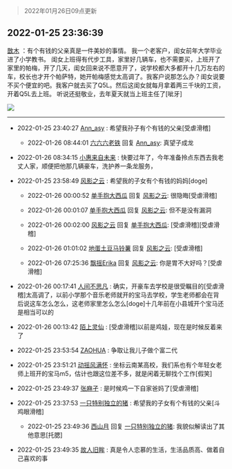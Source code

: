 > 2022年01月26日09点更新
<link rel="stylesheet" href="https://cdn.jsdelivr.net/gh/taotie6/sampleJSON@main/css/photo_show.css">
<meta name="referrer" content="no-referrer" />


 ## 2022-01-25 23:36:39 

 [㪚木](https://www.coolapk.com/feed/33096707?shareKey=NzUzNDk4NzcyM2MxNjFmMDJlMGY~) ：有个有钱的父亲真是一件美妙的事情。
我一个老客户，闺女前年大学毕业进了小学教书。
闺女上班得有代步工具，家里好几辆车，也不需要买，上班开了家里的帕梅，开了几天，闺女回来说不愿意开了，说学校都大多都开十几万左右的车，校长也才开个帕萨特，她开帕梅感觉太高调了。我客户说那怎么办<!--break-->？闺女说要不买个便宜的吧。我客户就去买了Q5L。然后这闺女就每月拿着两三千块的工资，开着Q5L去上班。
听说还挺敬业，去年夏天就当上班主任了[呲牙] 

<div class="album">
<img class="img-item" src="http://image.coolapk.com/feed/2020/0606/14/1081091_564ba0aa_5639_0651@370x227.gif" />
</div>

 ------- 

- 2022-01-25 23:40:27 [Ann_asy](uid=4169293) : 希望我孙子有个有钱的父亲[受虐滑稽] 

    - 2022-01-26 08:44:01 [六六六老铁](uid=1165265) 回复 [Ann_asy](uid=4169293): 真望子成龙 

- 2022-01-26 08:34:15 [小惠来自未来](uid=847097) : 快要过年了，今年准备拎点东西去我老丈人家，顺便把他那几辆豪车，洗护养一条龙服务， 

- 2022-01-25 23:58:49 [风影之云](uid=541954) : 希望我的子女有个有钱的妈妈[doge] 

    - 2022-01-26 00:00:52 [单手抱大西瓜](uid=1161906) 回复 [风影之云](uid=541954): 很隐晦[受虐滑稽] 

    - 2022-01-26 00:01:07 [单手抱大西瓜](uid=1161906) 回复 [风影之云](uid=541954): 但不是没有漏洞 

    - 2022-01-26 00:02:00 [风影之云](uid=541954) 回复 [单手抱大西瓜](uid=1161906): [受虐滑稽][受虐滑稽] 

    - 2022-01-26 01:01:02 [地蛋土豆马铃薯](uid=3648294) 回复 [风影之云](uid=541954): [受虐滑稽] 

    - 2022-01-26 07:25:36 [飘摇Erika](uid=1067198) 回复 [风影之云](uid=541954): 你是胃不大好吗？[受虐滑稽] 

- 2022-01-26 00:17:41 [人间不思凡](uid=2080265) : 确实，开豪车去学校是很受瞩目的[受虐滑稽]太高调了，以前小学那个音乐老师就开的宝马去学校，学生老师都会在背后说这车怎么怎么，这老师家里怎么怎么[doge]十几年前在小县城开个宝马还是相当可以的 

- 2022-01-26 00:13:42 [陌上灵仙](uid=3187911) : [受虐滑稽]以前是鸡娃，现在是时候反着来了 

- 2022-01-25 23:53:54 [ZAOHUA](uid=1930793) : 争取让我儿子做个富二代 

- 2022-01-25 23:51:21 [动摇风满怀](uid=2908614) : 坐标云南某高校，我们系也有个年轻女老师上班开的宝马m5，估计也跟这位差不多，就是闲着无聊找个工作[假笑] 

- 2022-01-25 23:49:37 [张麻孑](uid=2297834) : 是时候鸡一下自家爸妈了[受虐滑稽] 

- 2022-01-25 23:37:53 [一只特别独立的猪](uid=3908917) : 希望我的子女有个有钱的父亲[斗鸡眼滑稽] 

    - 2022-01-25 23:49:36 [西山月](uid=6930477) 回复 [一只特别独立的猪](uid=3908917): 我貌似解读出了其他意思[托腮] 

- 2022-01-25 23:49:35 [故人旧眸](uid=5481001) : 真是令人恋慕的生活，生活品质高、做着自己喜欢的事 

